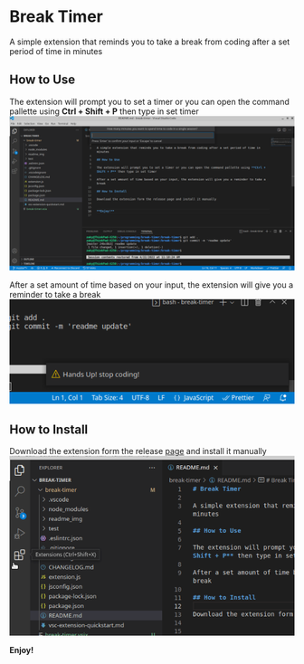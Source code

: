 # Break Timer  

A simple extension that reminds you to take a break from coding after a set period of time in minutes  

## How to Use

The extension will prompt you to set a timer or you can open the command pallette using **Ctrl + Shift + P** then type in set timer  
![](https://github.com/RussianMartabak/break-timer/blob/main/readme_img/1.png)
  
After a set amount of time based on your input, the extension will give you a reminder to take a break  
![](https://github.com/RussianMartabak/break-timer/blob/main/readme_img/2.png)

## How to Install  
  
Download the extension form the release [page](https://github.com/RussianMartabak/break-timer/releases) and install it manually  
![](https://github.com/RussianMartabak/break-timer/blob/main/readme_img/install.gif)


**Enjoy!**
